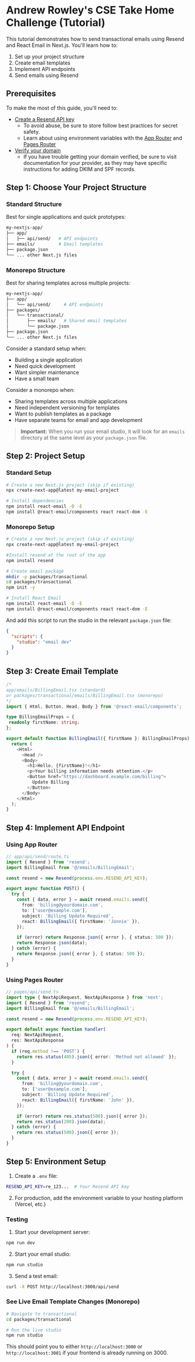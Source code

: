 # Andrew Rowley's CSE Take Home Challenge (Tutorial)

This tutorial demonstrates how to send transactional emails using Resend and React Email in Next.js. You'll learn how to:

1. Set up your project structure
2. Create email templates
3. Implement API endpoints
4. Send emails using Resend

## Prerequisites

To make the most of this guide, you'll need to:

- [Create a Resend API key](https://resend.com/api-keys)
  - To avoid abuse, be sure to store follow best practices for secret safety.
  - Learn about using environment variables with the [App Router](https://nextjs.org/docs/app/building-your-application/configuring/environment-variables) and [Pages Router](https://nextjs.org/docs/pages/building-your-application/configuring/environment-variables)
- [Verify your domain](https://resend.com/domains)
  - If you have trouble getting your domain verified, be sure to visit documentation for your provider, as they may have specific instructions for adding DKIM and SPF records.

## Step 1: Choose Your Project Structure

### Standard Structure

Best for single applications and quick prototypes:

```bash
my-nextjs-app/
├── app/
│   ├── api/send/   # API endpoints
├── emails/         # Email templates
├── package.json
└── ... other Next.js files
```

### Monorepo Structure

Best for sharing templates across multiple projects:

```bash
my-nextjs-app/
├── app/
│   └── api/send/     # API endpoints
├── packages/
│   └── transactional/
│       ├── emails/   # Shared email templates
│       └── package.json
├── package.json
└── ... other Next.js files
```

Consider a standard setup when:

- Building a single application
- Need quick development
- Want simpler maintenance
- Have a small team

Consider a monorepo when:

- Sharing templates across multiple applications
- Need independent versioning for templates
- Want to publish templates as a package
- Have separate teams for email and app development

> **Important:** When you run your email studio, it will look for an `emails` directory at the same level as your `package.json` file.

## Step 2: Project Setup

### Standard Setup

```bash
# Create a new Next.js project (skip if existing)
npx create-next-app@latest my-email-project

# Install dependencies
npm install react-email -D -E
npm install @react-email/components react react-dom -E
```

### Monorepo Setup

```bash
# Create a new Next.js project (skip if existing)
npx create-next-app@latest my-email-project

#Install resend at the root of the app
npm install resend

# Create email package
mkdir -p packages/transactional
cd packages/transactional
npm init -y

# Install React Email
npm install react-email -D -E
npm install @react-email/components react react-dom -E
```

And add this script to run the studio in the relevant `package.json` file:

```json
{
  "scripts": {
    "studio": "email dev"
  }
}
```

## Step 3: Create Email Template

```typescript
/*
app/emails/BillingEmail.tsx (standard)
or packages/transactional/emails/BillingEmail.tsx (monorepo)
*/
import { Html, Button, Head, Body } from '@react-email/components';

type BillingEmailProps = {
 readonly firstName: string;
};

export default function BillingEmail({ firstName }: BillingEmailProps) {
  return (
    <Html>
      <Head />
      <Body>
        <h1>Hello, {firstName}!</h1>
        <p>Your billing information needs attention.</p>
        <Button href="https://dashboard.example.com/billing">
          Update Billing
        </Button>
      </Body>
    </Html>
  );
}
```

## Step 4: Implement API Endpoint

### Using App Router

```typescript
// app/api/send/route.ts
import { Resend } from 'resend';
import BillingEmail from '@/emails/BillingEmail';

const resend = new Resend(process.env.RESEND_API_KEY);

export async function POST() {
  try {
    const { data, error } = await resend.emails.send({
      from: 'billing@yourdomain.com',
      to: ['user@example.com'],
      subject: 'Billing Update Required',
      react: BillingEmail({ firstName: 'Jonnie' }),
    });

    if (error) return Response.json({ error }, { status: 500 });
    return Response.json(data);
  } catch (error) {
    return Response.json({ error }, { status: 500 });
  }
}
```

### Using Pages Router

```typescript
// pages/api/send.ts
import type { NextApiRequest, NextApiResponse } from 'next';
import { Resend } from 'resend';
import BillingEmail from '@/emails/BillingEmail';

const resend = new Resend(process.env.RESEND_API_KEY);

export default async function handler(
  req: NextApiRequest,
  res: NextApiResponse
) {
  if (req.method !== 'POST') {
    return res.status(405).json({ error: 'Method not allowed' });
  }

  try {
    const { data, error } = await resend.emails.send({
      from: 'billing@yourdomain.com',
      to: ['user@example.com'],
      subject: 'Billing Update Required',
      react: BillingEmail({ firstName: 'John' }),
    });

    if (error) return res.status(500).json({ error });
    return res.status(200).json(data);
  } catch (error) {
    return res.status(500).json({ error });
  }
}
```

## Step 5: Environment Setup

1. Create a `.env` file:

```bash
RESEND_API_KEY=re_123...  # Your Resend API key
```

2. For production, add the environment variable to your hosting platform (Vercel, etc.)

### Testing

1. Start your development server:

```bash
npm run dev
```

2. Start your email studio:

```bash
npm run studio
```

3. Send a test email:

```bash
curl -X POST http://localhost:3000/api/send
```

### See Live Email Template Changes (Monorepo)

```bash
# Navigate to transactional
cd packages/transactional

# Run the live studio
npm run studio
```

This should point you to either `http://localhost:3000` or `http://localhost:3001` if your frontend is already running on 3000.
